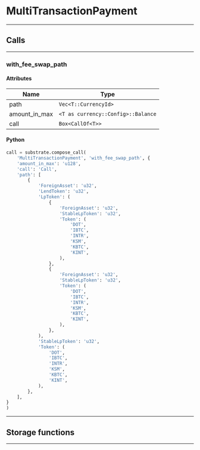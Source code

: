 
# MultiTransactionPayment

---------
## Calls

---------
### with_fee_swap_path
#### Attributes
| Name | Type |
| -------- | -------- | 
| path | `Vec<T::CurrencyId>` | 
| amount_in_max | `<T as currency::Config>::Balance` | 
| call | `Box<CallOf<T>>` | 

#### Python
```python
call = substrate.compose_call(
    'MultiTransactionPayment', 'with_fee_swap_path', {
    'amount_in_max': 'u128',
    'call': 'Call',
    'path': [
        {
            'ForeignAsset': 'u32',
            'LendToken': 'u32',
            'LpToken': (
                {
                    'ForeignAsset': 'u32',
                    'StableLpToken': 'u32',
                    'Token': (
                        'DOT',
                        'IBTC',
                        'INTR',
                        'KSM',
                        'KBTC',
                        'KINT',
                    ),
                },
                {
                    'ForeignAsset': 'u32',
                    'StableLpToken': 'u32',
                    'Token': (
                        'DOT',
                        'IBTC',
                        'INTR',
                        'KSM',
                        'KBTC',
                        'KINT',
                    ),
                },
            ),
            'StableLpToken': 'u32',
            'Token': (
                'DOT',
                'IBTC',
                'INTR',
                'KSM',
                'KBTC',
                'KINT',
            ),
        },
    ],
}
)
```

---------
## Storage functions

---------